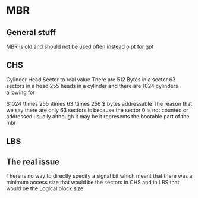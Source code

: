 # MBR

## General stuff
MBR is old and should not be used often instead o pt for gpt

## CHS
Cylinder Head Sector to real value
There are 512 Bytes in a sector
63 sectors in a head 
255 heads in a cylinder and
there are 1024 cylinders allowing for 

 $1024 \times 255 \times 63 \times 256 $ bytes addressable The reason that we say there are only 63 sectors is because the sector 0 is not counted or addressed usually although it may be it represents the bootable part of the mbr 


## LBS


## The real issue 
There is no way to directly specify a signal bit which meant that there was a minimum access size that would be the sectors in CHS and in LBS that would be the Logical block size 